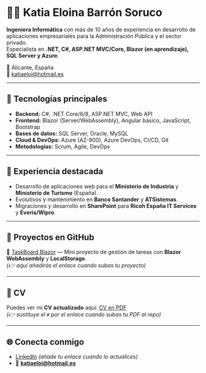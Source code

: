 # 👩‍💻 Katia Eloina Barrón Soruco  

**Ingeniera Informática** con más de 10 años de experiencia en desarrollo de aplicaciones empresariales para la Administración Pública y el sector privado.  
Especialista en **.NET, C#, ASP.NET MVC/Core, Blazor (en aprendizaje), SQL Server y Azure**.  

📍 Alicante, España  
📧 katiaeloi@hotmail.es  

---

## 🚀 Tecnologías principales  
- **Backend:** C#, .NET Core/6/8, ASP.NET MVC, Web API  
- **Frontend:** Blazor (Server/WebAssembly), Angular básico, JavaScript, Bootstrap  
- **Bases de datos:** SQL Server, Oracle, MySQL  
- **Cloud & DevOps:** Azure (AZ-900), Azure DevOps, CI/CD, Git  
- **Metodologías:** Scrum, Agile, DevOps  

---

## 💼 Experiencia destacada  
- Desarrollo de aplicaciones web para el **Ministerio de Industria** y **Ministerio de Turismo** (España).  
- Evolutivos y mantenimiento en **Banco Santander** y **ATSistemas**.  
- Migraciones y desarrollo en **SharePoint** para **Ricoh España IT Services** y **Everis/Wipro**.  

---

## 📂 Proyectos en GitHub  
🔹 [TaskBoard Blazor](#) — Mini proyecto de gestión de tareas con **Blazor WebAssembly** y **LocalStorage**.  
*(👉 aquí añadirás el enlace cuando subas tu proyecto)*  

---

## 📜 CV  
Puedes ver mi **CV actualizado** aquí: [CV en PDF](CV_KatiaBarron_Actualizado_2025.pdf)  
*(👉 sustituye el `#` por el enlace cuando subas tu PDF al repo)*  

---

## 🌐 Conecta conmigo  
- [LinkedIn](https://www.linkedin.com/) *(añade tu enlace cuando lo actualices)*  
- 📧 **katiaeloi@hotmail.es**  
